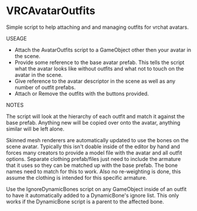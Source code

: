 # VRCAvatarOutfits
Simple script to help attaching and and managing outfits for vrchat avatars.

USEAGE

- Attach the AvatarOutfits script to a GameObject other then your avatar in the scene.
- Provide some reference to the base avatar prefab.  This tells the script what the avatar looks like without outfits and what not to touch on the avatar in the scene.
- Give reference to the avatar descriptor in the scene as well as any number of outfit prefabs.
- Attach or Remove the outfits with the buttons provided.

NOTES

The script will look at the hierarchy of each outfit and match it against the base prefab.  Anything new will be copied over onto the avatar, anything similar will be left alone.

Skinned mesh renderers are automatically updated to use the bones on the scene avatar.  Typically this isn't doable inside of the editor by hand and forces many creators to provide a model file with the avatar and all outfit options.  Separate clothing prefab/files just need to include the armature that it uses so they can be matched up with the base prefab.  The bone names need to match for this to work.  Also no re-weighting is done, this assume the clothing is intended for this specific armature.

Use the IgnoreDynamicBones script on any GameObject inside of an outfit to have it automatically added to a DynamicBone's ignore list.  This only works if the DynamicBone script is a parent to the affected bone.
